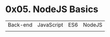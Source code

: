 # 0x05. NodeJS Basics

| | | | |
|-|-|-|-|
| Back-end | JavaScript | ES6 | NodeJS | ExpressJS |
| | | | |


